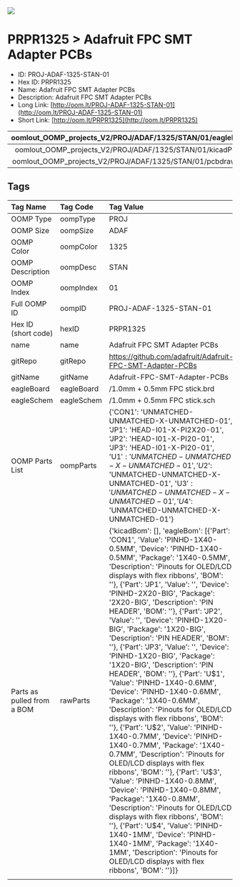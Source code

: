


  
![][im]
# PRPR1325 > Adafruit FPC SMT Adapter PCBs

- ID: PROJ-ADAF-1325-STAN-01
- Hex ID: PRPR1325
- Name: Adafruit FPC SMT Adapter PCBs
- Description: Adafruit FPC SMT Adapter PCBs
- Long Link: [http://oom.lt/PROJ-ADAF-1325-STAN-01](http://oom.lt/PROJ-ADAF-1325-STAN-01)
- Short Link: [http://oom.lt/PRPR1325](http://oom.lt/PRPR1325)
  

|oomlout_OOMP_projects_V2/PROJ/ADAF/1325/STAN/01/eagleImage.png|oomlout_OOMP_projects_V2/PROJ/ADAF/1325/STAN/01/eagleSchemImage.png|oomlout_OOMP_projects_V2/PROJ/ADAF/1325/STAN/01/kicadPcb3dFront.png|oomlout_OOMP_projects_V2/PROJ/ADAF/1325/STAN/01/kicadPcb3dBack.png|
| :---: | :---: | :---: | :---: |
|oomlout_OOMP_projects_V2/PROJ/ADAF/1325/STAN/01/kicadPcb3d.png|oomlout_OOMP_projects_V2/PROJ/ADAF/1325/STAN/01/bomBack.png|oomlout_OOMP_projects_V2/PROJ/ADAF/1325/STAN/01/bomFront.png|oomlout_OOMP_projects_V2/PROJ/ADAF/1325/STAN/01/pcbdraw.svg|
|oomlout_OOMP_projects_V2/PROJ/ADAF/1325/STAN/01/pcbdrawBack.svg||||

## Tags
  

|Tag Name|Tag Code|Tag Value|
| :--- | :--- | :--- |
|OOMP Type|oompType|PROJ|
|OOMP Size|oompSize|ADAF|
|OOMP Color|oompColor|1325|
|OOMP Description|oompDesc|STAN|
|OOMP Index|oompIndex|01|
|Full OOMP ID|oompID|PROJ-ADAF-1325-STAN-01|
|Hex ID (short code)|hexID|PRPR1325|
|name|name|Adafruit FPC SMT Adapter PCBs|
|gitRepo|gitRepo|https://github.com/adafruit/Adafruit-FPC-SMT-Adapter-PCBs|
|gitName|gitName|Adafruit-FPC-SMT-Adapter-PCBs|
|eagleBoard|eagleBoard|/1.0mm + 0.5mm FPC stick.brd|
|eagleSchem|eagleSchem|/1.0mm + 0.5mm FPC stick.sch|
|OOMP Parts List|oompParts|{'CON1': 'UNMATCHED-UNMATCHED-X-UNMATCHED-01', 'JP1': 'HEAD-I01-X-PI2X20-01', 'JP2': 'HEAD-I01-X-PI20-01', 'JP3': 'HEAD-I01-X-PI20-01', 'U$1': 'UNMATCHED-UNMATCHED-X-UNMATCHED-01', 'U$2': 'UNMATCHED-UNMATCHED-X-UNMATCHED-01', 'U$3': 'UNMATCHED-UNMATCHED-X-UNMATCHED-01', 'U$4': 'UNMATCHED-UNMATCHED-X-UNMATCHED-01'}|
|Parts as pulled from a BOM|rawParts|{'kicadBom': [], 'eagleBom': [{'Part': 'CON1', 'Value': 'PINHD-1X40-0.5MM', 'Device': 'PINHD-1X40-0.5MM', 'Package': '1X40-0.5MM', 'Description': 'Pinouts for OLED/LCD displays with flex ribbons', 'BOM': ''}, {'Part': 'JP1', 'Value': '', 'Device': 'PINHD-2X20-BIG', 'Package': '2X20-BIG', 'Description': 'PIN HEADER', 'BOM': ''}, {'Part': 'JP2', 'Value': '', 'Device': 'PINHD-1X20-BIG', 'Package': '1X20-BIG', 'Description': 'PIN HEADER', 'BOM': ''}, {'Part': 'JP3', 'Value': '', 'Device': 'PINHD-1X20-BIG', 'Package': '1X20-BIG', 'Description': 'PIN HEADER', 'BOM': ''}, {'Part': 'U$1', 'Value': 'PINHD-1X40-0.6MM', 'Device': 'PINHD-1X40-0.6MM', 'Package': '1X40-0.6MM', 'Description': 'Pinouts for OLED/LCD displays with flex ribbons', 'BOM': ''}, {'Part': 'U$2', 'Value': 'PINHD-1X40-0.7MM', 'Device': 'PINHD-1X40-0.7MM', 'Package': '1X40-0.7MM', 'Description': 'Pinouts for OLED/LCD displays with flex ribbons', 'BOM': ''}, {'Part': 'U$3', 'Value': 'PINHD-1X40-0.8MM', 'Device': 'PINHD-1X40-0.8MM', 'Package': '1X40-0.8MM', 'Description': 'Pinouts for OLED/LCD displays with flex ribbons', 'BOM': ''}, {'Part': 'U$4', 'Value': 'PINHD-1X40-1MM', 'Device': 'PINHD-1X40-1MM', 'Package': '1X40-1MM', 'Description': 'Pinouts for OLED/LCD displays with flex ribbons', 'BOM': ''}]}|
||||



[im]: PROJ/ADAF/1325/STAN/01/kicadPcb3d_450.png
